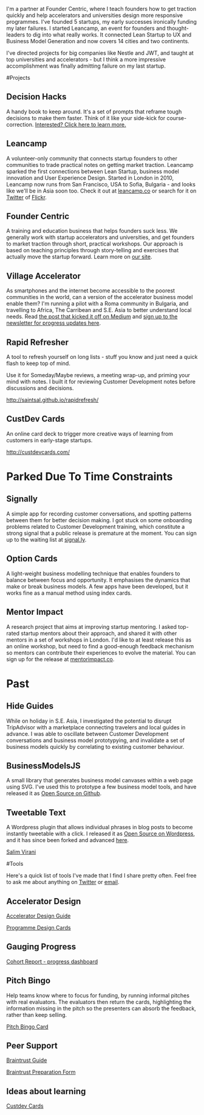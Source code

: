 I'm a partner at Founder Centric, where I teach founders how to get traction quickly and help accelerators and universities design more responsive programmes. I've founded 5 startups, my early successes ironically funding my later failures. I started Leancamp, an event for founders and thought-leaders to dig into what really works. It connected Lean Startup to UX and Business Model Generation and now covers 14 cities and two continents.
 
I've directed projects for big companies like Nestle and JWT, and taught at top universities and accelerators - but I think a more impressive accomplishment was finally admitting failure on my last startup. 

#Projects

## Decision Hacks
A handy book to keep around. It's a set of prompts that reframe tough decisions to make them faster. Think of it like your side-kick for course-correction. [Interested? Click here to learn more.](http://decisionhacks.co)

## Leancamp
A volunteer-only community that connects startup founders to other communities to trade practical notes on getting market traction.  Leancamp sparked the first connections between Lean Startup, business model innovation and User Experience Design. Started in London in 2010, Leancamp now runs from San Francisco, USA to Sofia, Bulgaria - and looks like we'll be in Asia soon too. Check it out at [leancamp.co](http://leancamp.co) or search for it on [Twitter](https://twitter.com/search?q=%23leancamp&src=typd) of [Flickr](http://www.flickr.com/search/?q=leancamp&s=int).

## Founder Centric
A training and education business that helps founders suck less. We generally work with startup accelerators and universities, and get founders to market traction through short, practical workshops.  Our approach is based on teaching principles through story-telling and exercises that actually move the startup forward. Learn more on [our site](http://foundercentric.com).

## Village Accelerator
As smartphones and the internet become accessible to the poorest communities in the world, can a version of the accelerator business model enable them?  I'm running a pilot with a Roma community in Bulgaria, and travelling to Africa, The Carribean and S.E. Asia to better understand local needs. Read [the post that kicked it off on Medium](https://medium.com/on-startups/ca9a1a6c9da0) and [sign up to the newsletter for progress updates here](http://saintsal.us4.list-manage1.com/subscribe?u=cd94a6d414d0d34e19cdcf5bd&id=25a778a8cf).

## Rapid Refresher
A tool to refresh yourself on long lists - stuff you know and just need a quick flash to keep top of mind.

Use it for Someday/Maybe reviews, a meeting wrap-up, and priming your mind with notes. I built it for reviewing Customer Development notes before discussions and decisions.

http://saintsal.github.io/rapidrefresh/

## CustDev Cards

An online card deck to trigger more creative ways of learning from customers in early-stage startups.

http://custdevcards.com/

# Parked Due To Time Constraints

## Signally
A simple app for recording customer conversations, and spotting patterns between them for better decision making.  I got stuck on some onboarding problems related to Customer Development training, which constitute a strong signal that a public release is premature at the moment. You can sign up to the waiting list at [signal.ly](http://signal.ly).

## Option Cards
A light-weight business modelling technique that enables founders to balance between focus and opportunity.  It emphasises the dynamics that make or break business models. A few apps have been developed, but it works fine as a manual method using index cards. 

## Mentor Impact
A research project that aims at improving startup mentoring. I asked top-rated startup mentors about their approach, and shared it with other mentors in a set of workshops in London. I'd like to at least release this as an online workshop, but need to find a good-enough feedback mechanism so mentors can contribute their experiences to evolve the material. You can sign up for the release at [mentorimpact.co](http://mentorimpact.co).

# Past
## Hide Guides
While on holiday in S.E. Asia, I investigated the potential to disrupt TripAdvisor with a marketplace connecting travelers and local guides in advance.  I was able to oscillate between Customer Development conversations and business model prototypying, and invalidate a set of business models quickly by correlating to existing customer behaviour.

## BusinessModelsJS
A small library that generates business model canvases within a web page using SVG. I've used this to prototype a few business model tools, and have released it as [Open Source on Github](https://github.com/saintsal/businessmodeljs).

## Tweetable Text
A Wordpress plugin that allows individual phrases in blog posts to become instantly tweetable with a click. I released it as [Open Source on Wordpress](http://wordpress.org/plugins/tweetable-text/), and it has since been forked and advanced [here](https://github.com/yurivictor/tweetable-text).


<script async src="https://static.medium.com/embed.js"></script><a class="m-profile" href="https://medium.com/@SaintSal">Salim Virani</a>


#Tools

Here's a quick list of tools I've made that I find I share pretty often.  Feel free to ask me about anything on [Twitter](http://twitter.com/saintsal) or [email](/contact).

## Accelerator Design

[Accelerator Design Guide](http://guides.co/guide/the-accelerator-design-guide)

[Programme Design Cards](https://dl.dropboxusercontent.com/u/6606104/Founder-Centric%20Public/Program%20design%20cards%20-%20Dec%202013.pdf)

## Gauging Progress
[Cohort Report - progress dashboard](https://dl.dropboxusercontent.com/u/6606104/Founder-Centric%20Public/Accelerator%20Dashboard.pdf)

## Pitch Bingo
Help teams know where to focus for funding, by running informal pitches with real evaluators.  The evaluators then return the cards, highlighting the information missing in the pitch so the presenters can absorb the feedback, rather than keep selling.

[Pitch Bingo Card](https://dl.dropboxusercontent.com/u/6606104/Founder-Centric%20Public/Pitch%20Bingo.pdf)  

## Peer Support
[Braintrust Guide](https://dl.dropboxusercontent.com/u/6606104/Founder-Centric%20Public/Braintrust%20Welcome.pdf)

[Braintrust Preparation Form](https://dl.dropboxusercontent.com/u/6606104/Founder-Centric%20Public/Braintrust%20form.pdf)

## Ideas about learning

[Custdev Cards](http://www.custdevcards.com)
